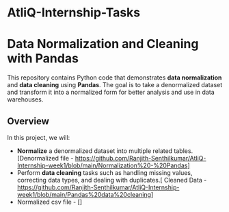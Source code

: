 # AtliQ-Internship-Tasks

# Data Normalization and Cleaning with Pandas

This repository contains Python code that demonstrates **data normalization** and **data cleaning** using **Pandas**. The goal is to take a denormalized dataset and transform it into a normalized form for better analysis and use in data warehouses.

## Overview

In this project, we will:
- **Normalize** a denormalized dataset into multiple related tables.[Denormalized file - https://github.com/Ranjith-Senthilkumar/AtliQ-Internship-week1/blob/main/Normalization%20-%20Pandas]
- Perform **data cleaning** tasks such as handling missing values, correcting data types, and dealing with duplicates.[ Cleaned Data - https://github.com/Ranjith-Senthilkumar/AtliQ-Internship-week1/blob/main/Pandas%20data%20cleaning]
- Normalized csv file - []
